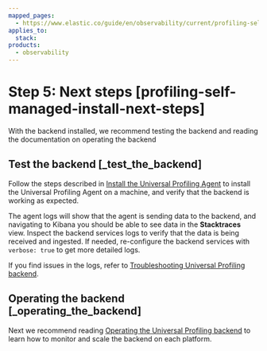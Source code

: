 ```yaml
---
mapped_pages:
  - https://www.elastic.co/guide/en/observability/current/profiling-self-managed-install-next-steps.html
applies_to:
  stack:
products:
  - observability
---
```


# Step 5: Next steps [profiling-self-managed-install-next-steps]

With the backend installed, we recommend testing the backend and reading the documentation on operating the backend


## Test the backend [_test_the_backend]

Follow the steps described in [Install the Universal Profiling Agent](get-started-with-universal-profiling.md#profiling-install-profiling-agent) to install the Universal Profiling Agent on a machine, and verify that the backend is working as expected.

The agent logs will show that the agent is sending data to the backend, and navigating to Kibana you should be able to see data in the **Stacktraces** view. Inspect the backend services logs to verify that the data is being received and ingested. If needed, re-configure the backend services with `verbose: true` to get more detailed logs.

If you find issues in the logs, refer to [Troubleshooting Universal Profiling backend](/troubleshoot/observability/troubleshoot-your-universal-profiling-agent-deployment/troubleshoot-universal-profiling-backend.md).


## Operating the backend [_operating_the_backend]

Next we recommend reading [Operating the Universal Profiling backend](operate-universal-profiling-backend.md) to learn how to monitor and scale the backend on each platform.
